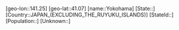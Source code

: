 ﻿---
location: [41.07,141.25]
type: City
tags:
- geo/City


SpocWebEntityId: 35750
isDeleted: false
confidential: public

---
[geo-lon::141.25]
[geo-lat::41.07]
[name::Yokohama]
[State::]
[Country::JAPAN_(EXCLUDING_THE_RUYUKU_ISLANDS)]
[StateId::]
[Population::]
[Unknown::]

